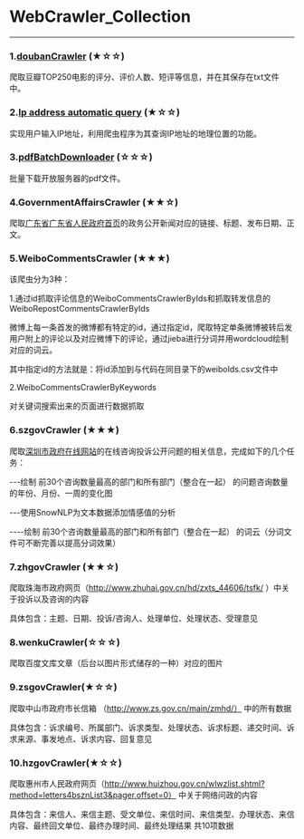 # WebCrawler_Collection
--------------------------------------
### 1.[doubanCrawler][1] (★☆☆)
爬取豆瓣TOP250电影的评分、评价人数、短评等信息，并在其保存在txt文件中。

[1]:http://blog.csdn.net/linzch3/article/details/62444947

### 2.[Ip address automatic query][2] (★☆☆)
实现用户输入IP地址，利用爬虫程序为其查询IP地址的地理位置的功能。

[2]:http://blog.csdn.net/linzch3/article/details/62273278

### 3.[pdfBatchDownloader][3] (☆☆☆)
批量下载开放服务器的pdf文件。

[3]:http://blog.csdn.net/linzch3/article/details/68948802

### 4.GovernmentAffairsCrawler (★★☆)
爬取[广东省广东省人民政府首页][广东省广东省人民政府首页]的政务公开新闻对应的链接、标题、发布日期、正文。

[广东省广东省人民政府首页]:http://www.gd.gov.cn/govpub/xxts/index.htm

### 5.WeiboCommentsCrawler (★★★)
该爬虫分为3种：

1.通过id抓取评论信息的WeiboCommentsCrawlerByIds和抓取转发信息的WeiboRepostCommentsCrawlerByIds

微博上每一条首发的微博都有特定的id，通过指定id，爬取特定单条微博被转后发用户附上的评论以及对应微博下的评论，通过jieba进行分词并用wordcloud绘制对应的词云。

其中指定id的方法就是：将id添加到与代码在同目录下的weiboIds.csv文件中

2.WeiboCommentsCrawlerByKeywords

对关键词搜索出来的页面进行数据抓取

### 6.szgovCrawler (★★★)

爬取[深圳市政府在线网站][深圳市政府在线网站]的在线咨询投诉公开问题的相关信息，完成如下的几个任务：

---绘制 前30个咨询数量最高的部门和所有部门（整合在一起） 的问题咨询数量的年份、月份、一周的变化图

---使用SnowNLP为文本数据添加情感值的分析

----绘制 前30个咨询数量最高的部门和所有部门（整合在一起） 的词云（分词文件可不断完善以提高分词效果）

[深圳市政府在线网站]:http://www.sz.gov.cn/cn/hdjl/zxts/dfyjcx/

### 7.zhgovCrawler (★★☆)

爬取珠海市政府网页（http://www.zhuhai.gov.cn/hd/zxts_44606/tsfk/ ）中关于投诉以及咨询的内容

具体包含：主题、日期、投诉/咨询人、处理单位、处理状态、受理意见

### 8.wenkuCrawler(☆☆☆)

爬取百度文库文章（后台以图片形式储存的一种）对应的图片

### 9.zsgovCrawler(★☆☆)
爬取中山市政府市长信箱 （http://www.zs.gov.cn/main/zmhd/） 中的所有数据

具体包含：诉求编号、所属部门、诉求类型、处理状态、诉求标题、递交时间、诉求来源、事发地点、诉求内容、回复意见

### 10.hzgovCrawler(★☆☆) 
爬取惠州市人民政府网页（http://www.huizhou.gov.cn/wlwzlist.shtml?method=letters4bsznList3&pager.offset=0） 中关于网络问政的内容

具体包含：来信人、来信主题、受文单位、来信时间、来信类型、办理状态、来信内容、最终回文单位、最终办理时间、最终处理结果 共10项数据
